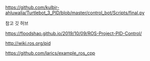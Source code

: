 https://github.com/kulbir-ahluwalia/Turtlebot_3_PID/blob/master/control_bot/Scripts/final.py

참고 깃 허브

https://floodshao.github.io/2019/10/09/ROS-Project-PID-Control/


http://wiki.ros.org/pid


https://github.com/larics/example_ros_cpp

